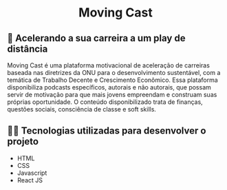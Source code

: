 <h1 align="center">Moving Cast</h1>

## 🎯 Acelerando a sua carreira a um play de distância 

Moving Cast é uma plataforma motivacional de aceleração de carreiras baseada nas diretrizes da ONU para o desenvolvimento sustentável, com a temática de Trabalho Decente e Crescimento Econômico. Essa plataforma disponibiliza podcasts específicos, autorais e não autorais, que possam servir de motivação para que mais jovens empreendam e construam suas próprias oportunidade. O conteúdo disponibilizado trata de finanças, questões sociais, consciência de classe e soft skills.

## 👨‍💻 Tecnologias utilizadas para desenvolver o projeto 

- HTML
- CSS
- Javascript
- React JS

